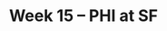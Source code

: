 ---
layout: game
title: Week 15 – PHI at SF
season: 2001
game_id: 2001_15_PHI_SF
away_team: PHI
home_team: SF
---